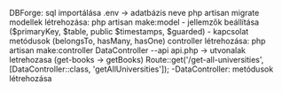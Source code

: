 DBForge: sql importálása
.env -> adatbázis neve
php artisan migrate 
modellek létrehozása: php artisan make:model
    - jellemzők beállítása ($primaryKey, $table, public $timestamps, $guarded)
    - kapcsolat metódusok (belongsTo, hasMany, hasOne)
controller létrehozása: php artisan make:controller DataController --api
api.php -> utvonalak letrehozasa (get-books -> getBooks)
    Route::get('/get-all-universities', [DataController::class, 'getAllUniversities']);
-DataController: 
    metódusok létrehozása




